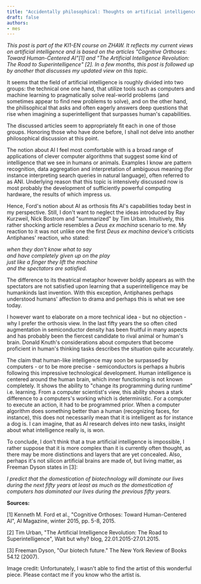 ```yaml
---
title: "Accidentally philosophical: Thoughts on artificial intelligence I"
draft: false
authors:
- mes
---
```

*This post is part of the KI1-EN course on ZHAW. It reflects my current views on artificial intelligence and is based on the articles "Cognitive Orthoses: Toward Human-Centered AI"[1] and "The Artificial Intelligence Revolution: The Road to Superintelligence" [2]. In a few months, this post is followed up by another that discusses my updated view on this topic.*

It seems that the field of artificial intelligence is roughly divided into two groups: the technical one one hand, that utilize tools such as computers and machine learning to pragmatically solve real-world problems (and sometimes appear to find new problems to solve), and on the other hand, the philisophical that asks and often eagerly answers deep questions that rise when imagining a superintelligent that surpasses human's capabilities.

The discussed articles seem to appropriately fit each in one of those groups. Honoring those who have done before, I shall not delve into another philosophical discussion at this point.

The notion about AI I feel most comfortable with is a broad range of applications of clever computer algorithms that suggest some kind of intelligence that we see in humans or animals. Examples I know are pattern recognition, data aggregation and interpretation of ambiguous meaning (for instance interpreting search queries in natural language), often referred to as ANI. Underlying reason that this topic is intensively discussed now is most probably the development of sufficiently powerful computing hardware, the results of which impress us.

Hence, Ford's notion about AI as orthosis fits AI's capabilities today best in my perspective. Still, I don't want to neglect the ideas introduced by Ray Kurzweil, Nick Bostrom and "summarized" by Tim Urban. Intuitively, this rather shocking article resembles a *Deus ex machina* scenario to me. My reaction to it was not unlike one the first *Deus ex machina* device's criticists Antiphanes' reaction, who stated:

*when they don't know what to say*\
*and have completely given up on the play*\
*just like a finger they lift the machine*\
*and the spectators are satisfied.*

The difference to its theatrical metaphor however boldly appears as with the spectators are not satisfied upon learning that a superintelligence may be humankinds last invention. With this exception, Antiphanes perhaps understood humans' affection to drama and perhaps this is what we see today.

I however want to elaborate on a more technical idea - but no objection - why I prefer the orthosis view. In the last fifty years the so often cited augmentation in semiconductor density has been fruitful in many aspects and has probably been the fiercest candidate to rival animal or human's brain. Donald Knuth's considerations about computers that become proficient in human's thinking tasks describes the situation quite accurately.

The claim that human-like intelligence may soon be surpassed by computers - or to be more precise - semiconductors is perhaps a hubris following this impressive technological development. Human intelligence is centered around the human brain, which inner functioning is not known completely. It shows the ability to "change its programming during runtime" i.e. learning. From a computer scientist's view, this ability shows a stark difference to a computers's working which is deterministic. For a computer to execute an action, it had to be programmed prior. When a computer algorithm does something better than a human (recognizing faces, for instance), this does not necessarily mean that it is intelligent as for instance a dog is. I can imagine, that as AI research delves into new tasks, insight about what intelligence really is, is won.

To conclude, I don't think that a true artificial intelligence is impossible, I rather suppose that it is more complex than it is currently often thought, as there may be more distinctions and layers that are yet concealed. Also, perhaps it's not silicon artificial brains are made of, but living matter, as Freeman Dyson states in [3]:

*I predict that the domestication of biotechnology will dominate our lives during the next fifty years at least as much as the domestication of computers has dominated our lives during the previous fifty years.*


**Sources:**

[1] Kenneth M. Ford et al., "Cognitive Orthoses: Toward Human-Centered AI", AI Magazine, winter 2015, pp. 5-8, 2015.

[2] Tim Urban, "The Artificial Intelligence Revolution: The Road to Superintelligence", Wait but why? blog, 22.01.2015-27.01.2015.

[3] Freeman Dyson, "Our biotech future." The New York Review of Books 54.12 (2007).

Image credit: Unfortunately, I wasn't able to find the artist of this wonderful piece. Please contact me if you know who the artist is.